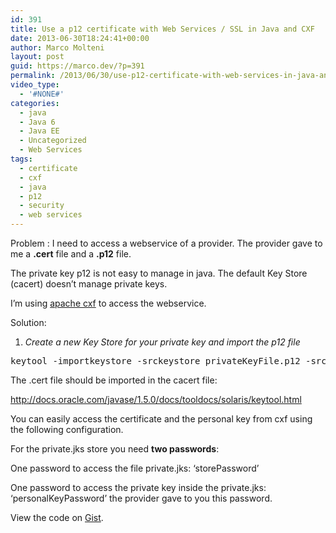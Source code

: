 ```yaml
---
id: 391
title: Use a p12 certificate with Web Services / SSL in Java and CXF
date: 2013-06-30T18:24:41+00:00
author: Marco Molteni
layout: post
guid: https://marco.dev/?p=391
permalink: /2013/06/30/use-p12-certificate-with-web-services-in-java-and-cxf/
video_type:
  - '#NONE#'
categories:
  - java
  - Java 6
  - Java EE
  - Uncategorized
  - Web Services
tags:
  - certificate
  - cxf
  - java
  - p12
  - security
  - web services
---
```

Problem : I need to access a webservice of a provider. The provider gave to me a **.cert** file and a **.p12** file.

The private key p12 is not easy to manage in java. The default Key Store (cacert) doesn’t manage private keys.

I’m using [apache cxf](http://cxf.apache.org/) to access the webservice.

Solution:

1. _Create a new Key Store for your private key and import the p12 file_

<pre class="brush: xml; title: ; notranslate" title="">keytool -importkeystore -srckeystore privateKeyFile.p12 -srcstoretype PKCS12 -destkeystore personalKeyStore.jks
</pre>

The .cert file should be imported in the cacert file:

<http://docs.oracle.com/javase/1.5.0/docs/tooldocs/solaris/keytool.html>

You can easily access the certificate and the personal key from cxf using the following configuration.
  
For the private.jks store you need **two passwords**:
  
One password to access the file private.jks: ‘storePassword’
  
One password to access the private key inside the private.jks: ‘personalKeyPassword’ the provider gave to you this password.

<div class="oembed-gist">
  <noscript>
    View the code on <a href="https://gist.github.com/marco76/5895736">Gist</a>.
  </noscript>
</div>